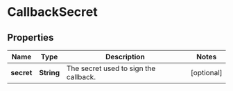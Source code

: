 

# CallbackSecret

## Properties

Name | Type | Description | Notes
------------ | ------------- | ------------- | -------------
**secret** | **String** | The secret used to sign the callback. |  [optional]



